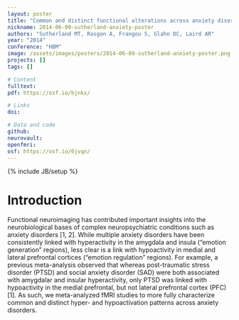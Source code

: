 ```yaml
---
layout: poster
title: "Common and distinct functional alterations across anxiety disorders: An ALE meta-analysis"
nickname: 2014-06-09-sutherland-anxiety-poster
authors: "Sutherland MT, Rasgon A, Frangou S, Glahn DC, Laird AR"
year: "2014"
conference: "HBM"
image: /assets/images/posters/2014-06-09-sutherland-anxiety-poster.png
projects: []
tags: []

# Content
fulltext:
pdf: https://osf.io/bjnkx/

# Links
doi:

# Data and code
github:
neurovault:
openfmri:
osf: https://osf.io/6jvqn/
---
```

{% include JB/setup %}

# Introduction

Functional neuroimaging has contributed important insights into the neurobiological bases of complex neuropsychiatric conditions such as anxiety disorders [1, 2]. While multiple anxiety disorders have been consistently linked with hyperactivity in the amygdala and insula (“emotion generation” regions), less clear is a link with hypoactivity in medial and lateral prefrontal cortices (“emotion regulation” regions). For example, a previous meta-analysis observed that whereas post-traumatic stress disorder (PTSD) and social anxiety disorder (SAD) were both associated with amygdalar and insular hyperactivity, only PTSD was linked with hypoactivity in the medial prefrontal, but not lateral prefrontal cortex (PFC) [1]. As such, we meta-analyzed fMRI studies to more fully characterize common and distinct hyper- and hypoactivation patterns across anxiety disorders.
